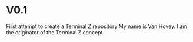 # V0.1
First attempt to create a Terminal Z repository
My name is Van Hovey. I am the originator of the Terminal Z concept.
